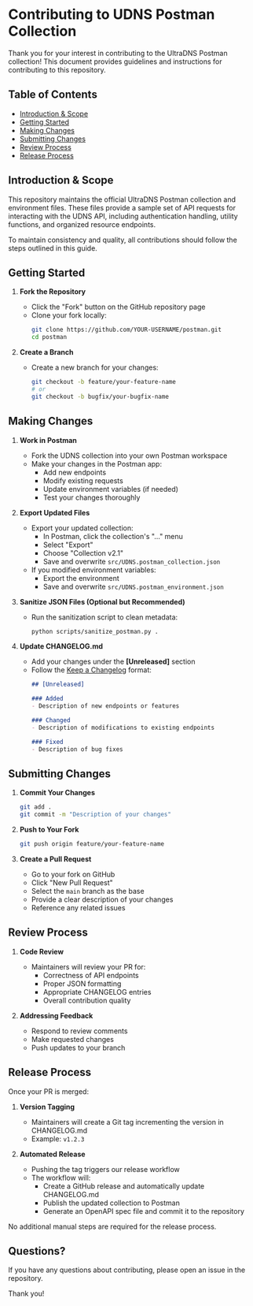 # Contributing to UDNS Postman Collection

Thank you for your interest in contributing to the UltraDNS Postman collection! This document provides guidelines and instructions for contributing to this repository.

## Table of Contents
- [Introduction & Scope](#introduction--scope)
- [Getting Started](#getting-started)
- [Making Changes](#making-changes)
- [Submitting Changes](#submitting-changes)
- [Review Process](#review-process)
- [Release Process](#release-process)

## Introduction & Scope

This repository maintains the official UltraDNS Postman collection and environment files. These files provide a sample set of API requests for interacting with the UDNS API, including authentication handling, utility functions, and organized resource endpoints.

To maintain consistency and quality, all contributions should follow the steps outlined in this guide.

## Getting Started

1. **Fork the Repository**
   - Click the "Fork" button on the GitHub repository page
   - Clone your fork locally:
     ```bash
     git clone https://github.com/YOUR-USERNAME/postman.git
     cd postman
     ```

2. **Create a Branch**
   - Create a new branch for your changes:
     ```bash
     git checkout -b feature/your-feature-name
     # or
     git checkout -b bugfix/your-bugfix-name
     ```

## Making Changes

1. **Work in Postman**
   - Fork the UDNS collection into your own Postman workspace
   - Make your changes in the Postman app:
     - Add new endpoints
     - Modify existing requests
     - Update environment variables (if needed)
     - Test your changes thoroughly

2. **Export Updated Files**
   - Export your updated collection:
     - In Postman, click the collection's "..." menu
     - Select "Export"
     - Choose "Collection v2.1"
     - Save and overwrite `src/UDNS.postman_collection.json`
   - If you modified environment variables:
     - Export the environment
     - Save and overwrite `src/UDNS.postman_environment.json`

3. **Sanitize JSON Files (Optional but Recommended)**
   - Run the sanitization script to clean metadata:
     ```bash
     python scripts/sanitize_postman.py .
     ```

4. **Update CHANGELOG.md**
   - Add your changes under the **[Unreleased]** section
   - Follow the [Keep a Changelog](https://keepachangelog.com/) format:
     ```markdown
     ## [Unreleased]
     
     ### Added
     - Description of new endpoints or features
     
     ### Changed
     - Description of modifications to existing endpoints
     
     ### Fixed
     - Description of bug fixes
     ```

## Submitting Changes

1. **Commit Your Changes**
   ```bash
   git add .
   git commit -m "Description of your changes"
   ```

2. **Push to Your Fork**
   ```bash
   git push origin feature/your-feature-name
   ```

3. **Create a Pull Request**
   - Go to your fork on GitHub
   - Click "New Pull Request"
   - Select the `main` branch as the base
   - Provide a clear description of your changes
   - Reference any related issues

## Review Process

1. **Code Review**
   - Maintainers will review your PR for:
     - Correctness of API endpoints
     - Proper JSON formatting
     - Appropriate CHANGELOG entries
     - Overall contribution quality

2. **Addressing Feedback**
   - Respond to review comments
   - Make requested changes
   - Push updates to your branch

## Release Process

Once your PR is merged:

1. **Version Tagging**
   - Maintainers will create a Git tag incrementing the version in CHANGELOG.md
   - Example: `v1.2.3`

2. **Automated Release**
   - Pushing the tag triggers our release workflow
   - The workflow will:
     - Create a GitHub release and automatically update CHANGELOG.md
     - Publish the updated collection to Postman
     - Generate an OpenAPI spec file and commit it to the repository

No additional manual steps are required for the release process.

## Questions?

If you have any questions about contributing, please open an issue in the repository.

Thank you! 